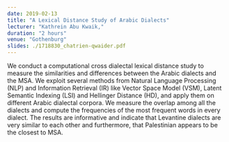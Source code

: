 ```yaml
---
date: 2019-02-13
title: "A Lexical Distance Study of Arabic Dialects"
lecturer: "Kathrein Abu Kwaik,"
duration: "2 hours"
venue: "Gothenburg"
slides: ./1718830_chatrien-qwaider.pdf
---
```


 We conduct a computational cross dialectal lexical distance study to measure the similarities and differences between the Arabic dialects and the MSA. We exploit several methods from Natural Language Processing (NLP) and Information Retrieval (IR) like Vector Space Model (VSM), Latent Semantic Indexing (LSI) and Hellinger Distance (HD), and apply them on different Arabic dialectal corpora. We measure the overlap among all the dialects and compute the frequencies of the most frequent words in every dialect. The results are informative and indicate that Levantine dialects are very similar to each other and furthermore, that Palestinian appears to be the closest to MSA. 


